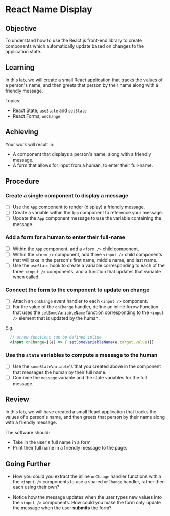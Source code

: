 # React Name Display

## Objective

To understand how to use the React.js front-end library to create components which automatically update based on changes to the application state.

## Learning

In this lab, we will create a small React application that tracks the values of a person's name, and then greets that person by their name along with a friendly message.

Topics:

- React State; `useState` and `setState`
- React Forms; `onChange`

## Achieving

Your work will result in:

- A component that displays a person's name, along with a friendly message.
- A form that allows for input from a human, to enter their full-name.

## Procedure

### Create a single component to display a message

- [ ] Use the `App` component to render (display) a friendly message.
- [ ] Create a variable within the `App` component to reference your message.
- [ ] Update the `App` component message to use the variable containing the message.

### Add a form for a human to enter their full-name

- [ ] Within the `App` component, add a `<form />` child component.
- [ ] Within the `<form />` component, add three `<input />` child components that will take in the person's first name, middle name, and last name.
- [ ] Use the `useState` hook to create a variable corresponding to each of the three `<input />` components, and a function that updates that variable when called.

### Connect the form to the component to update on change

- [ ] Attach an `onChange` event handler to each `<input />` component.
- [ ] For the value of the `onChange` handler, define an inline Arrow Function that uses the `setSomeVariableName` function corresponding to the `<input />` element that is updated by the human.

E.g.

```jsx
  // arrow functions can be defined inline
  <input onChange={(e) => { setSomeVariableName(e.target.value)}}
```

### Use the `state` variables to compute a message to the human

- [ ] Use the `someStateVariable`'s that you created above in the component that messages the human by their full name.
- [ ] Combine the `message` variable and the state variables for the full message.

## Review

In this lab, we will have created a small React application that tracks the values of a person's name, and then greets that person by their name along with a friendly message.

The software should:

- Take in the user's full name in a form
- Print their full name in a friendly message to the page.

## Going Further

- How you could you extract the inline `onChange` handler functions within the `<input />` components to use a shared `onChange` handler, rather then each using their own?

- Notice how the message updates when the user types new values into the `<input />` components. How could you make the form only update the message when the user **submits** the form?
